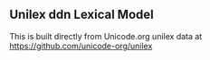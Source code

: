 Unilex ddn Lexical Model
----------------------

This is built directly from Unicode.org unilex data at
https://github.com/unicode-org/unilex

